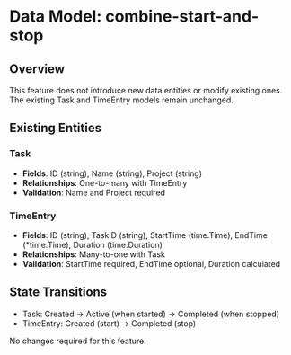 # Data Model: combine-start-and-stop

## Overview
This feature does not introduce new data entities or modify existing ones. The existing Task and TimeEntry models remain unchanged.

## Existing Entities

### Task
- **Fields**: ID (string), Name (string), Project (string)
- **Relationships**: One-to-many with TimeEntry
- **Validation**: Name and Project required

### TimeEntry
- **Fields**: ID (string), TaskID (string), StartTime (time.Time), EndTime (*time.Time), Duration (time.Duration)
- **Relationships**: Many-to-one with Task
- **Validation**: StartTime required, EndTime optional, Duration calculated

## State Transitions
- Task: Created → Active (when started) → Completed (when stopped)
- TimeEntry: Created (start) → Completed (stop)

No changes required for this feature.